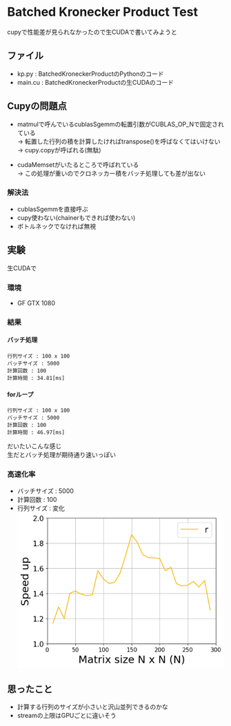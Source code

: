 # Batched Kronecker Product Test
cupyで性能差が見られなかったので生CUDAで書いてみようと

## ファイル
- kp.py : BatchedKroneckerProductのPythonのコード 
- main.cu : BatchedKroneckerProductの生CUDAのコード

## Cupyの問題点

- matmulで呼んでいるcublasSgemmの転置引数がCUBLAS\_OP\_Nで固定されている  
→ 転置した行列の積を計算したければtranspose()を呼ばなくてはいけない  
→ cupy.copyが呼ばれる(無駄)

- cudaMemsetがいたるところで呼ばれている  
→ この処理が重いのでクロネッカー積をバッチ処理しても差が出ない

### 解決法
- cublasSgemmを直接呼ぶ
- cupy使わない(chainerもできれば使わない)
- ボトルネックでなければ無視


## 実験
生CUDAで

### 環境
- GF GTX 1080

### 結果
#### バッチ処理
```
行列サイズ : 100 x 100
バッチサイズ : 5000
計算回数 : 100
計算時間 : 34.81[ms]
```
#### forループ
```
行列サイズ : 100 x 100
バッチサイズ : 5000
計算回数 : 100
計算時間 : 46.97[ms]
```

だいたいこんな感じ  
生だとバッチ処理が期待通り速いっぽい

### 高速化率
- バッチサイズ : 5000
- 計算回数 : 100
- 行列サイズ : 変化
![グラフ](./speedup.png)

## 思ったこと
- 計算する行列のサイズが小さいと沢山並列できるのかな
- streamの上限はGPUごとに違いそう
